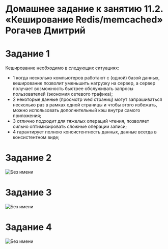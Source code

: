 # Домашнее задание к занятию 11.2. «Кеширование Redis/memcached» Рогачев Дмитрий


# Задание 1

Кеширование необходимо в следующих ситуациях:
* 1  когда несколько компьютеров работают с  (одной) базой данных, кеширование позволит уменьшить нагрузку на сервер, а сервер получает возможность  быстрее обслуживать запросы пользователей (экономия сетевого трафика);
* 2 некоторые данные (просмотр wed страниц) могут запрашиваться несколько раз в рамках одной страницы и чтобы этого избежать, можно использовать дополнительный кэш внутри самого приложения;
* 3 отлично подходит для тяжелых операций чтения, позволяет сильно оптимизировать сложные операции записи;
* 4 гарантирует полною консистентность данных, данные всегда в консистентном виде;


# Задание 2

![Без имени](https://user-images.githubusercontent.com/118626944/211878536-7baae941-21f4-4ff9-b621-9856ffa93ca1.png)


# Задание 3


![Без имени](https://user-images.githubusercontent.com/118626944/211883906-ad96fc74-13e6-400e-b230-8163b0cdb1ca.jpg)


# Задание 4


![Без имени](https://user-images.githubusercontent.com/118626944/211887485-e109d605-7819-40f4-838e-c9dfe41744b2.jpg)
